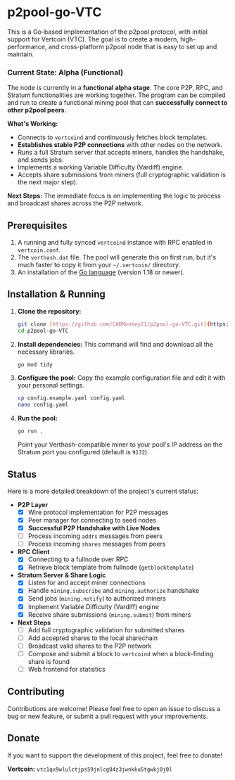 # p2pool-go-VTC

This is a Go-based implementation of the p2pool protocol, with initial support for Vertcoin (VTC). The goal is to create a modern, high-performance, and cross-platform p2pool node that is easy to set up and maintain.

### Current State: Alpha (Functional)

The node is currently in a **functional alpha stage**. The core P2P, RPC, and Stratum functionalities are working together. The program can be compiled and run to create a functional mining pool that can **successfully connect to other p2pool peers**.

**What's Working:**
* Connects to `vertcoind` and continuously fetches block templates.
* **Establishes stable P2P connections** with other nodes on the network.
* Runs a full Stratum server that accepts miners, handles the handshake, and sends jobs.
* Implements a working Variable Difficulty (Vardiff) engine.
* Accepts share submissions from miners (full cryptographic validation is the next major step).

**Next Steps:** The immediate focus is on implementing the logic to process and broadcast shares across the P2P network.

## Prerequisites

1.  A running and fully synced `vertcoind` instance with RPC enabled in `vertcoin.conf`.
2.  The `verthash.dat` file. The pool will generate this on first run, but it's much faster to copy it from your `~/.vertcoin/` directory.
3.  An installation of the [Go language](https://go.dev/doc/install) (version 1.18 or newer).

## Installation & Running

1.  **Clone the repository:**
    ```bash
    git clone [https://github.com/CADMonkey21/p2pool-go-VTC.git](https://github.com/CADMonkey21/p2pool-go-VTC.git)
    cd p2pool-go-VTC
    ```

2.  **Install dependencies:**
    This command will find and download all the necessary libraries.
    ```bash
    go mod tidy
    ```

3.  **Configure the pool:**
    Copy the example configuration file and edit it with your personal settings.
    ```bash
    cp config.example.yaml config.yaml
    nano config.yaml
    ```

4.  **Run the pool:**
    ```bash
    go run .
    ```
    Point your Verthash-compatible miner to your pool's IP address on the Stratum port you configured (default is `9172`).

## Status

Here is a more detailed breakdown of the project's current status:

- **P2P Layer**
    - [x] Wire protocol implementation for P2P messages
    - [x] Peer manager for connecting to seed nodes
    - [x] **Successful P2P Handshake with Live Nodes**
    - [ ] Process incoming `addrs` messages from peers
    - [ ] Process incoming `shares` messages from peers
- **RPC Client**
    - [x] Connecting to a fullnode over RPC
    - [x] Retrieve block template from fullnode (`getblocktemplate`)
- **Stratum Server & Share Logic**
    - [x] Listen for and accept miner connections
    - [x] Handle `mining.subscribe` and `mining.authorize` handshake
    - [x] Send jobs (`mining.notify`) to authorized miners
    - [x] Implement Variable Difficulty (Vardiff) engine
    - [x] Receive share submissions (`mining.submit`) from miners
- **Next Steps**
    - [ ] Add full cryptographic validation for submitted shares
    - [ ] Add accepted shares to the local sharechain
    - [ ] Broadcast valid shares to the P2P network
    - [ ] Compose and submit a block to `vertcoind` when a block-finding share is found
    - [ ] Web frontend for statistics

## Contributing

Contributions are welcome! Please feel free to open an issue to discuss a bug or new feature, or submit a pull request with your improvements.

## Donate

If you want to support the development of this project, feel free to donate!

**Vertcoin:** `vtc1qx9wlulctjps59jnlcg04z3jwnkku5tgwkj0j0l`

